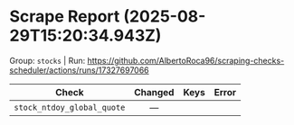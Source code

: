 # Scrape Report (2025-08-29T15:20:34.943Z)

Group: `stocks`  |  Run: https://github.com/AlbertoRoca96/scraping-checks-scheduler/actions/runs/17327697066

| Check | Changed | Keys | Error |
|---|:---:|:--|:--|
| `stock_ntdoy_global_quote` | — |  |  |
